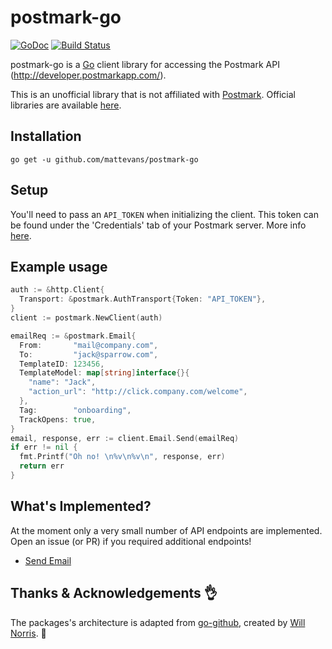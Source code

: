 # postmark-go

[![GoDoc](https://godoc.org/github.com/mattevans/postmark-go?status.svg)](https://godoc.org/github.com/mattevans/postmark-go)
[![Build Status](https://travis-ci.org/mattevans/postmark-go.svg?branch=master)](https://travis-ci.org/mattevans/postmark-go)

postmark-go is a [Go](http://golang.org) client library for accessing the Postmark API (http://developer.postmarkapp.com/).

This is an unofficial library that is not affiliated with [Postmark](http://postmarkapp.com). Official libraries are available
[here](http://developer.postmarkapp.com/developer-official-libs.html).

Installation
-----------------

`go get -u github.com/mattevans/postmark-go`

Setup
-----------------

You'll need to pass an `API_TOKEN` when initializing the client. This token can be
found under the 'Credentials' tab of your Postmark server. More info [here](http://developer.postmarkapp.com/developer-api-overview.html#authentication).

Example usage
-------------

```go
auth := &http.Client{
  Transport: &postmark.AuthTransport{Token: "API_TOKEN"},
}
client := postmark.NewClient(auth)

emailReq := &postmark.Email{
  From:       "mail@company.com",
  To:         "jack@sparrow.com",
  TemplateID: 123456,
  TemplateModel: map[string]interface{}{
    "name": "Jack",
    "action_url": "http://click.company.com/welcome",
  },
  Tag:        "onboarding",
  TrackOpens: true,
}
email, response, err := client.Email.Send(emailReq)
if err != nil {
  fmt.Printf("Oh no! \n%v\n%v\n", response, err)
  return err
}
```

What's Implemented?
----------------

At the moment only a very small number of API endpoints are implemented. Open an
issue (or PR) if you required additional endpoints!

- [Send Email](http://developer.postmarkapp.com/developer-api-email.html#send-email)

Thanks &amp; Acknowledgements :ok_hand:
----------------

The packages's architecture is adapted from
[go-github](https://github.com/google/go-github), created by [Will
Norris](https://github.com/willnorris). :beers:
